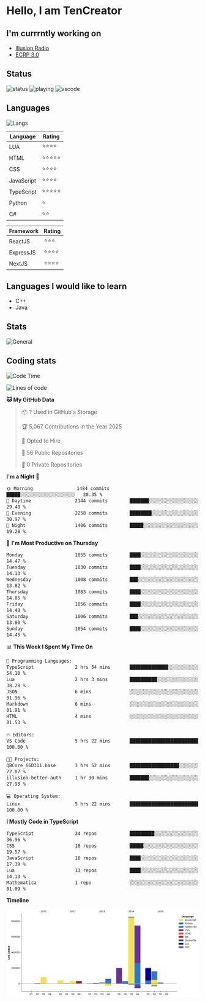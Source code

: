 # Hello, I am TenCreator

## I'm currrntly working on
- [Illusion Radio](https://illusionradio.co.uk/)
- [ECRP 3.0](http://github.com/Emerald-Coast-Roleplay/)

## Status
![status](https://api.statusbadges.me/badge/status/518334475038359555?simple=true&style=for-the-badge)
![playing](https://api.statusbadges.me/badge/playing/518334475038359555?style=for-the-badge)
![vscode](https://api.statusbadges.me/badge/vscode/518334475038359555?style=for-the-badge)

## Languages
![Langs](https://github-readme-stats.vercel.app/api/top-langs/?username=tencreator&layout=compact&theme=radical)


|Language|Rating|
|--------|------|
|LUA|⭐️⭐️⭐️⭐️|
|HTML|⭐️⭐️⭐️⭐️⭐️|
|CSS|⭐️⭐️⭐️⭐️|
|JavaScript|⭐️⭐️⭐️⭐️|
|TypeScript|⭐️⭐️⭐️⭐️⭐️|
|Python|⭐️|
|C#|⭐️⭐️ |

|Framework|Rating|
|--------|------|
|ReactJS|⭐️⭐️⭐|
|ExpressJS|⭐️⭐️⭐️⭐️|
|NextJS|⭐️⭐️⭐⭐️|

## Languages I would like to learn
- C++
- Java

## Stats
![General](https://github-readme-stats.vercel.app/api?username=tencreator&show_icons=true&theme=radical)

## Coding stats

<!--START_SECTION:waka-->
![Code Time](http://img.shields.io/badge/Code%20Time-670%20hrs-blue)

![Lines of code](https://img.shields.io/badge/From%20Hello%20World%20I%27ve%20Written-2.5%20million%20lines%20of%20code-blue)

**🐱 My GitHub Data** 

> 📦 ? Used in GitHub's Storage 
 > 
> 🏆 5,067 Contributions in the Year 2025
 > 
> 💼 Opted to Hire
 > 
> 📜 56 Public Repositories 
 > 
> 🔑 0 Private Repositories 
 > 
**I'm a Night 🦉** 

```text
🌞 Morning                1484 commits        █████░░░░░░░░░░░░░░░░░░░░   20.35 % 
🌆 Daytime                2144 commits        ███████░░░░░░░░░░░░░░░░░░   29.40 % 
🌃 Evening                2258 commits        ████████░░░░░░░░░░░░░░░░░   30.97 % 
🌙 Night                  1406 commits        █████░░░░░░░░░░░░░░░░░░░░   19.28 % 
```
📅 **I'm Most Productive on Thursday** 

```text
Monday                   1055 commits        ████░░░░░░░░░░░░░░░░░░░░░   14.47 % 
Tuesday                  1030 commits        ████░░░░░░░░░░░░░░░░░░░░░   14.13 % 
Wednesday                1008 commits        ███░░░░░░░░░░░░░░░░░░░░░░   13.82 % 
Thursday                 1083 commits        ████░░░░░░░░░░░░░░░░░░░░░   14.85 % 
Friday                   1056 commits        ████░░░░░░░░░░░░░░░░░░░░░   14.48 % 
Saturday                 1006 commits        ███░░░░░░░░░░░░░░░░░░░░░░   13.80 % 
Sunday                   1054 commits        ████░░░░░░░░░░░░░░░░░░░░░   14.45 % 
```


📊 **This Week I Spent My Time On** 

```text
💬 Programming Languages: 
TypeScript               2 hrs 54 mins       ██████████████░░░░░░░░░░░   54.10 % 
Lua                      2 hrs 3 mins        ██████████░░░░░░░░░░░░░░░   38.28 % 
JSON                     6 mins              ░░░░░░░░░░░░░░░░░░░░░░░░░   01.96 % 
Markdown                 6 mins              ░░░░░░░░░░░░░░░░░░░░░░░░░   01.91 % 
HTML                     4 mins              ░░░░░░░░░░░░░░░░░░░░░░░░░   01.53 % 

🔥 Editors: 
VS Code                  5 hrs 22 mins       █████████████████████████   100.00 % 

🐱‍💻 Projects: 
QBCore_66D311.base       3 hrs 52 mins       ██████████████████░░░░░░░   72.07 % 
illusion-better-auth     1 hr 30 mins        ███████░░░░░░░░░░░░░░░░░░   27.93 % 

💻 Operating System: 
Linux                    5 hrs 22 mins       █████████████████████████   100.00 % 
```

**I Mostly Code in TypeScript** 

```text
TypeScript               34 repos            █████████░░░░░░░░░░░░░░░░   36.96 % 
CSS                      18 repos            █████░░░░░░░░░░░░░░░░░░░░   19.57 % 
JavaScript               16 repos            ████░░░░░░░░░░░░░░░░░░░░░   17.39 % 
Lua                      13 repos            ████░░░░░░░░░░░░░░░░░░░░░   14.13 % 
Mathematica              1 repo              ░░░░░░░░░░░░░░░░░░░░░░░░░   01.09 % 
```



**Timeline**

![Lines of Code chart](https://raw.githubusercontent.com/tencreator/tencreator/main/assets/bar_graph.png)


<!--END_SECTION:waka-->
